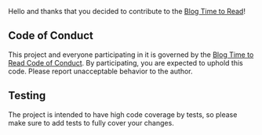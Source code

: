 Hello and thanks that you decided to contribute to the [Blog Time to Read](https://github.com/GinoPane/oc-blogtimetoread-plugin)!

## Code of Conduct

This project and everyone participating in it is governed by the [Blog Time to Read Code of Conduct](CODE_OF_CONDUCT.md). By participating, you are expected to uphold this code. Please report unacceptable behavior to the author.

## Testing

The project is intended to have high code coverage by tests, so please make sure to add tests to fully cover your changes.